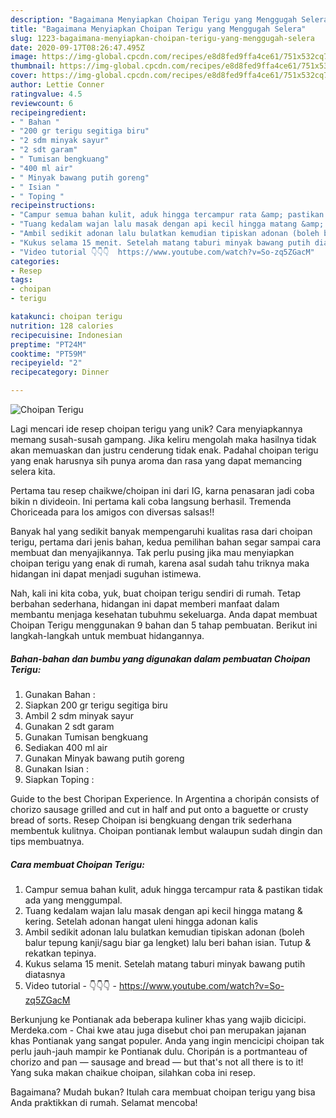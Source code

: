 ```yaml
---
description: "Bagaimana Menyiapkan Choipan Terigu yang Menggugah Selera"
title: "Bagaimana Menyiapkan Choipan Terigu yang Menggugah Selera"
slug: 1223-bagaimana-menyiapkan-choipan-terigu-yang-menggugah-selera
date: 2020-09-17T08:26:47.495Z
image: https://img-global.cpcdn.com/recipes/e8d8fed9ffa4ce61/751x532cq70/choipan-terigu-foto-resep-utama.jpg
thumbnail: https://img-global.cpcdn.com/recipes/e8d8fed9ffa4ce61/751x532cq70/choipan-terigu-foto-resep-utama.jpg
cover: https://img-global.cpcdn.com/recipes/e8d8fed9ffa4ce61/751x532cq70/choipan-terigu-foto-resep-utama.jpg
author: Lettie Conner
ratingvalue: 4.5
reviewcount: 6
recipeingredient:
- " Bahan "
- "200 gr terigu segitiga biru"
- "2 sdm minyak sayur"
- "2 sdt garam"
- " Tumisan bengkuang"
- "400 ml air"
- " Minyak bawang putih goreng"
- " Isian "
- " Toping "
recipeinstructions:
- "Campur semua bahan kulit, aduk hingga tercampur rata &amp; pastikan tidak ada yang menggumpal."
- "Tuang kedalam wajan lalu masak dengan api kecil hingga matang &amp; kering. Setelah adonan hangat uleni hingga adonan kalis"
- "Ambil sedikit adonan lalu bulatkan kemudian tipiskan adonan (boleh balur tepung kanji/sagu biar ga lengket) lalu beri bahan isian. Tutup &amp; rekatkan tepinya."
- "Kukus selama 15 menit. Setelah matang taburi minyak bawang putih diatasnya"
- "Video tutorial 👇👇👇  https://www.youtube.com/watch?v=So-zq5ZGacM"
categories:
- Resep
tags:
- choipan
- terigu

katakunci: choipan terigu 
nutrition: 128 calories
recipecuisine: Indonesian
preptime: "PT24M"
cooktime: "PT59M"
recipeyield: "2"
recipecategory: Dinner

---
```



![Choipan Terigu](https://img-global.cpcdn.com/recipes/e8d8fed9ffa4ce61/751x532cq70/choipan-terigu-foto-resep-utama.jpg)

Lagi mencari ide resep choipan terigu yang unik? Cara menyiapkannya memang susah-susah gampang. Jika keliru mengolah maka hasilnya tidak akan memuaskan dan justru cenderung tidak enak. Padahal choipan terigu yang enak harusnya sih punya aroma dan rasa yang dapat memancing selera kita.

Pertama tau resep chaikwe/choipan ini dari IG, karna penasaran jadi coba bikin n divideoin. Ini pertama kali coba langsung berhasil. Tremenda Choriceada para los amigos con diversas salsas!!

Banyak hal yang sedikit banyak mempengaruhi kualitas rasa dari choipan terigu, pertama dari jenis bahan, kedua pemilihan bahan segar sampai cara membuat dan menyajikannya. Tak perlu pusing jika mau menyiapkan choipan terigu yang enak di rumah, karena asal sudah tahu triknya maka hidangan ini dapat menjadi suguhan istimewa.


Nah, kali ini kita coba, yuk, buat choipan terigu sendiri di rumah. Tetap berbahan sederhana, hidangan ini dapat memberi manfaat dalam membantu menjaga kesehatan tubuhmu sekeluarga. Anda dapat membuat Choipan Terigu menggunakan 9 bahan dan 5 tahap pembuatan. Berikut ini langkah-langkah untuk membuat hidangannya.

<!--inarticleads1-->

##### Bahan-bahan dan bumbu yang digunakan dalam pembuatan Choipan Terigu:

1. Gunakan  Bahan :
1. Siapkan 200 gr terigu segitiga biru
1. Ambil 2 sdm minyak sayur
1. Gunakan 2 sdt garam
1. Gunakan  Tumisan bengkuang
1. Sediakan 400 ml air
1. Gunakan  Minyak bawang putih goreng
1. Gunakan  Isian :
1. Siapkan  Toping :


Guide to the best Choripan Experience. In Argentina a choripán consists of chorizo sausage grilled and cut in half and put onto a baguette or crusty bread of sorts. Resep Choipan isi bengkuang dengan trik sederhana membentuk kulitnya. Choipan pontianak lembut walaupun sudah dingin dan tips membuatnya. 

<!--inarticleads2-->

##### Cara membuat Choipan Terigu:

1. Campur semua bahan kulit, aduk hingga tercampur rata &amp; pastikan tidak ada yang menggumpal.
1. Tuang kedalam wajan lalu masak dengan api kecil hingga matang &amp; kering. Setelah adonan hangat uleni hingga adonan kalis
1. Ambil sedikit adonan lalu bulatkan kemudian tipiskan adonan (boleh balur tepung kanji/sagu biar ga lengket) lalu beri bahan isian. Tutup &amp; rekatkan tepinya.
1. Kukus selama 15 menit. Setelah matang taburi minyak bawang putih diatasnya
1. Video tutorial - 👇👇👇 -  https://www.youtube.com/watch?v=So-zq5ZGacM


Berkunjung ke Pontianak ada beberapa kuliner khas yang wajib dicicipi. Merdeka.com - Chai kwe atau juga disebut choi pan merupakan jajanan khas Pontianak yang sangat populer. Anda yang ingin mencicipi choipan tak perlu jauh-jauh mampir ke Pontianak dulu. Choripán is a portmanteau of chorizo and pan — sausage and bread — but that&#39;s not all there is to it! Yang suka makan chaikue choipan, silahkan coba ini resep. 

Bagaimana? Mudah bukan? Itulah cara membuat choipan terigu yang bisa Anda praktikkan di rumah. Selamat mencoba!
